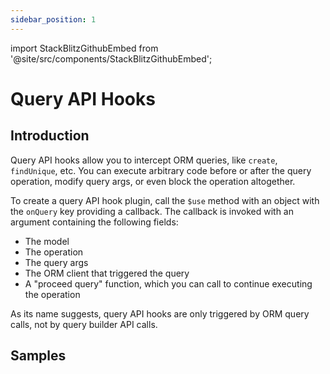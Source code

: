 ```yaml
---
sidebar_position: 1
---
```


import StackBlitzGithubEmbed from '@site/src/components/StackBlitzGithubEmbed';

# Query API Hooks

## Introduction

Query API hooks allow you to intercept ORM queries, like `create`, `findUnique`, etc. You can execute arbitrary code before or after the query operation, modify query args, or even block the operation altogether.

To create a query API hook plugin, call the `$use` method with an object with the `onQuery` key providing a callback. The callback is invoked with an argument containing the following fields:

- The model
- The operation
- The query args
- The ORM client that triggered the query
- A "proceed query" function, which you can call to continue executing the operation

As its name suggests, query API hooks are only triggered by ORM query calls, not by query builder API calls.

## Samples

<StackBlitzGithubEmbed repoPath="zenstackhq/v3-doc-orm" openFile="plugins/query-api-hooks.ts" startScript="generate,query-api-hooks" />
